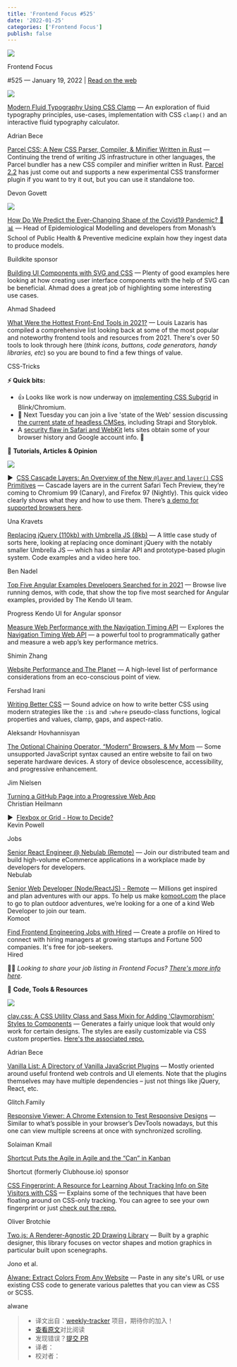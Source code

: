 ```yaml
---
title: 'Frontend Focus #525'
date: '2022-01-25'
categories: ['Frontend Focus']
publish: false
---
```

[![](https://res.cloudinary.com/cpress/image/upload/v1602675575/hhmdxfk96fnbq3effjk1.png)](https://frontendfoc.us/link/118638/web)

Frontend Focus

#​525 — January 19, 2022 | [Read on the web](https://frontendfoc.us/link/118639/web)

[![](https://res.cloudinary.com/cpress/image/upload/w_1280,e_sharpen:60/v1642600978/xgsmvjzekdjymmomdnpk.png)](https://frontendfoc.us/link/118640/web)

[Modern Fluid Typography Using CSS Clamp](https://frontendfoc.us/link/118640/web "www.smashingmagazine.com") — An exploration of fluid typography principles, use-cases, implementation with CSS `clamp()` and an interactive fluid typography calculator.

Adrian Bece

[Parcel CSS: A New CSS Parser, Compiler, & Minifier Written in Rust](https://frontendfoc.us/link/118641/web "parceljs.org") — Continuing the trend of writing JS infrastructure in other languages, the Parcel bundler has a new CSS compiler and minifier written in Rust. [Parcel 2.2](https://frontendfoc.us/link/118642/web) has just come out and supports a new experimental CSS transformer plugin if you want to try it out, but you can use it standalone too.

Devon Govett

[![](https://copm.s3.amazonaws.com/6a5ac83d.png)](https://frontendfoc.us/link/118643/web)

[How Do We Predict the Ever-Changing Shape of the Covid19 Pandemic? 🦠📊](https://frontendfoc.us/link/118643/web "buildkite.com") — Head of Epidemiological Modelling and developers from Monash’s School of Public Health & Preventive medicine explain how they ingest data to produce models.

Buildkite sponsor

[Building UI Components with SVG and CSS](https://frontendfoc.us/link/118644/web "ishadeed.com") — Plenty of good examples here looking at how creating user interface components with the help of SVG can be beneficial. Ahmad does a great job of highlighting some interesting use cases.

Ahmad Shadeed

[What Were the Hottest Front-End Tools in 2021?](https://frontendfoc.us/link/118671/web "css-tricks.com") — Louis Lazaris has compiled a comprehensive list looking back at some of the most popular and noteworthy frontend tools and resources from 2021. There's over 50 tools to look through here (_think icons, buttons, code generators, handy libraries, etc_) so you are bound to find a few things of value.

CSS-Tricks

**⚡️ Quick bits:**

*   👍 Looks like work is now underway on [implementing CSS Subgrid](https://frontendfoc.us/link/118645/web) in Blink/Chromium.
*   📅 Next Tuesday you can join a live 'state of the Web' session discussing [the current state of headless CMSes,](https://frontendfoc.us/link/118646/web) including Strapi and Storyblok.
*   A [security flaw in Safari and WebKit](https://frontendfoc.us/link/118647/web) lets sites obtain some of your browser history and Google account info. 😬

📙 **Tutorials, Articles & Opinion**

[![](https://res.cloudinary.com/cpress/image/upload/w_1280,e_sharpen:60/v1642601686/kpzn6e3lumywhkemim9y.png)](https://frontendfoc.us/link/118648/web)

▶  [CSS Cascade Layers: An Overview of the New `@layer` and `layer()` CSS Primitives](https://frontendfoc.us/link/118648/web "www.youtube.com") — Cascade layers are in the current Safari Tech Preview, they’re coming to Chromium 99 (Canary), and Firefox 97 (Nightly). This quick video clearly shows what they and how to use them. There’s [a demo for supported browsers here](https://frontendfoc.us/link/118649/web).

Una Kravets

[Replacing jQuery (110kb) with Umbrella JS (8kb)](https://frontendfoc.us/link/118650/web "www.bennadel.com") — A little case study of sorts here, looking at replacing once dominant jQuery with the notably smaller Umbrella JS — which has a similar API and prototype-based plugin system. Code examples and a video here too.

Ben Nadel

[Top Five Angular Examples Developers Searched for in 2021](https://frontendfoc.us/link/118651/web "www.telerik.com") — Browse live running demos, with code, that show the top five most searched for Angular examples, provided by The Kendo UI team.

Progress Kendo UI for Angular sponsor

[Measure Web Performance with the Navigation Timing API](https://frontendfoc.us/link/118652/web "blog.shimin.io") — Explores the [Navigation Timing Web API](https://frontendfoc.us/link/118653/web) — a powerful tool to programmatically gather and measure a web app’s key performance metrics.

Shimin Zhang

[Website Performance and The Planet](https://frontendfoc.us/link/118672/web "blog.webpagetest.org") — A high-level list of performance considerations from an eco-conscious point of view.

Fershad Irani

[Writing Better CSS](https://frontendfoc.us/link/118654/web "www.aleksandrhovhannisyan.com") — Sound advice on how to write better CSS using modern strategies like the `:is` and `:where` pseudo-class functions, logical properties and values, clamp, gaps, and aspect-ratio.

Aleksandr Hovhannisyan

[The Optional Chaining Operator, “Modern” Browsers, & My Mom](https://frontendfoc.us/link/118655/web "blog.jim-nielsen.com") — Some unsupported JavaScript syntax caused an entire website to fail on two seperate hardware devices. A story of device obsolescence, accessibility, and progressive enhancement.

Jim Nielsen

[Turning a GitHub Page into a Progressive Web App](https://frontendfoc.us/link/118656/web)  
Christian Heilmann

▶  [Flexbox or Grid - How to Decide?](https://frontendfoc.us/link/118657/web)  
Kevin Powell

Jobs

[Senior React Engineer @ Nebulab (Remote)](https://frontendfoc.us/link/118658/web) — Join our distributed team and build high-volume eCommerce applications in a workplace made by developers for developers.  
Nebulab

[Senior Web Developer (Node/ReactJS) - Remote](https://frontendfoc.us/link/118659/web) — Millions get inspired and plan adventures with our apps. To help us make [komoot.com](https://frontendfoc.us/link/118660/web) the place to go to plan outdoor adventures, we’re looking for a one of a kind Web Developer to join our team.  
Komoot

[Find Frontend Engineering Jobs with Hired](https://frontendfoc.us/link/118661/web) — Create a profile on Hired to connect with hiring managers at growing startups and Fortune 500 companies. It's free for job-seekers.  
Hired

🧑‍💻 _Looking to share your job listing in Frontend Focus? [There's more info here](https://frontendfoc.us/link/118662/web)_.

🔧 **Code, Tools & Resources**

[![](https://res.cloudinary.com/cpress/image/upload/w_1280,e_sharpen:60/v1642601267/vzjhlo1hvb9mha22w2ja.png)](https://frontendfoc.us/link/118663/web)

[clay.css: A CSS Utility Class and Sass Mixin for Adding 'Claymorphism' Styles to Components](https://frontendfoc.us/link/118663/web "codeadrian.github.io") — Generates a fairly unique look that would only work for certain designs. The styles are easily customizable via CSS custom properties. [Here's the associated repo.](https://frontendfoc.us/link/118664/web)

Adrian Bece

[Vanilla List: A Directory of Vanilla JavaScript Plugins](https://frontendfoc.us/link/118670/web "vanillalist.top") — Mostly oriented around useful frontend web controls and UI elements. Note that the plugins themselves may have multiple dependencies – just not things like jQuery, React, etc.

Glitch.Family

[Responsive Viewer: A Chrome Extension to Test Responsive Designs](https://frontendfoc.us/link/118673/web "chrome.google.com") — Similar to what’s possible in your browser’s DevTools nowadays, but this one can view multiple screens at once with synchronized scrolling.

Solaiman Kmail

[Shortcut Puts the Agile in Agile and the “Can” in Kanban](https://frontendfoc.us/link/118667/web "shortcut.com")

Shortcut (formerly Clubhouse.io) sponsor

[CSS Fingerprint: A Resource for Learning About Tracking Info on Site Visitors with CSS](https://frontendfoc.us/link/118665/web "csstracking.dev") — Explains some of the techniques that have been floating around on CSS-only tracking. You can agree to see your own fingerprint or just [check out the repo.](https://frontendfoc.us/link/118666/web)

Oliver Brotchie

[Two.js: A Renderer-Agnostic 2D Drawing Library](https://frontendfoc.us/link/118668/web "two.js.org") — Built by a graphic designer, this library focuses on vector shapes and motion graphics in particular built upon scenegraphs.

Jono et al.

[Alwane: Extract Colors From Any Website](https://frontendfoc.us/link/118669/web "alwane.io") — Paste in any site's URL or use existing CSS code to generate various palettes that you can view as CSS or SCSS.

alwane
> * 译文出自：[weekly-tracker](https://github.com/FEDarling/weekly-tracker) 项目，期待你的加入！
> * [查看原文]()对比阅读
> * 发现错误？[提交 PR](https://github.com/FEDarling/weekly-tracker/blob/main/)
> * 译者：
> * 校对者：

